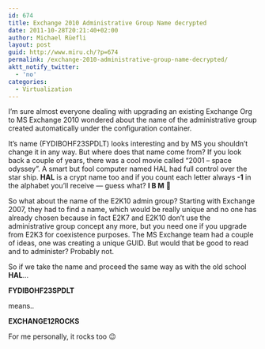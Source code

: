 ```yaml
---
id: 674
title: Exchange 2010 Administrative Group Name decrypted
date: 2011-10-28T20:21:40+02:00
author: Michael Rüefli
layout: post
guid: http://www.miru.ch/?p=674
permalink: /exchange-2010-administrative-group-name-decrypted/
aktt_notify_twitter:
  - 'no'
categories:
  - Virtualization
---
```

I&#8217;m sure almost everyone dealing with upgrading an existing Exchange Org to MS Exchange 2010 wondered about the name of the administrative group created automatically under the configuration container.

It&#8217;s name (FYDIBOHF23SPDLT) looks interesting and by MS you shouldn&#8217;t change it in any way. But where does that name come from? If you look back a couple of years, there was a cool movie called &#8220;2001 &#8211; space odyssey&#8221;. A smart but fool computer named HAL had full control over the star ship. **HAL** is a crypt name too and if you count each letter always **-1** in the alphabet you&#8217;ll receive &#8212; guess what? **I B M** 🙂

So what about the name of the E2K10 admin group? Starting with Exchange 2007, they had to find a name, which would be really unique and no one has already chosen because in fact E2K7 and E2K10 don&#8217;t use the administrative group concept any more, but you need one if you upgrade from E2K3 for coexistence purposes. The MS Exchange team had a couple of ideas, one was creating a unique GUID. But would that be good to read and to administer? Probably not.

So if we take the name and proceed the same way as with the old school **HAL**&#8230;

**FYDIBOHF23SPDLT**

means..

**EXCHANGE12ROCKS**

For me personally, it rocks too 😉